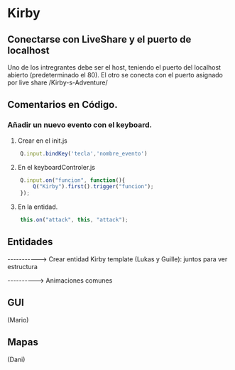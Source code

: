 # Kirby

## Conectarse con LiveShare y el puerto de localhost
Uno de los intregrantes debe ser el host, teniendo el puerto del localhost abierto (predeterminado el 80).
El otro se conecta con el puerto asignado por live share /Kirby-s-Adventure/


## Comentarios en Código.

### Añadir un nuevo evento con el keyboard.

1. Crear en el init.js
```js
    Q.input.bindKey('tecla','nombre_evento')
```
2. En el keyboardControler.js
```js
    Q.input.on("funcion", function(){
        Q("Kirby").first().trigger("funcion");
    });
```
3. En la entidad.
```js
    this.on("attack", this, "attack");
```

## Entidades 

-----------> Crear entidad Kirby template (Lukas y Guille): juntos para ver estructura

----------> Animaciones comunes 

## GUI

(Mario)


## Mapas

(Dani)
